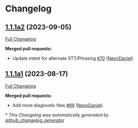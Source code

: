# Changelog

## [1.1.1a2](https://github.com/NeonGeckoCom/skill-support_helper/tree/1.1.1a2) (2023-09-05)

[Full Changelog](https://github.com/NeonGeckoCom/skill-support_helper/compare/1.1.1a1...1.1.1a2)

**Merged pull requests:**

- Update intent for alternate STT/Phrasing [\#70](https://github.com/NeonGeckoCom/skill-support_helper/pull/70) ([NeonDaniel](https://github.com/NeonDaniel))

## [1.1.1a1](https://github.com/NeonGeckoCom/skill-support_helper/tree/1.1.1a1) (2023-08-17)

[Full Changelog](https://github.com/NeonGeckoCom/skill-support_helper/compare/1.1.0...1.1.1a1)

**Merged pull requests:**

- Add more diagnostic files [\#69](https://github.com/NeonGeckoCom/skill-support_helper/pull/69) ([NeonDaniel](https://github.com/NeonDaniel))



\* *This Changelog was automatically generated by [github_changelog_generator](https://github.com/github-changelog-generator/github-changelog-generator)*
